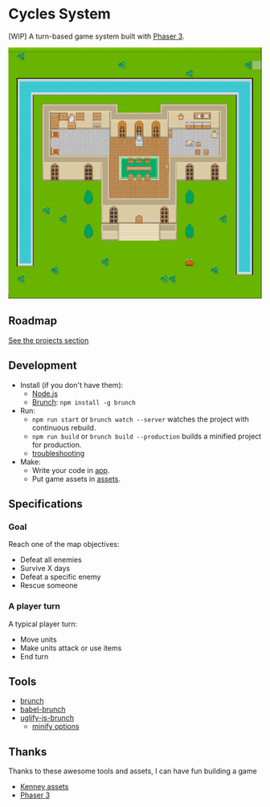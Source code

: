 Cycles System
=============

[WIP] A turn-based game system built with [Phaser 3](http://phaser.io).

<img src='./screenshot.png' height='500' />

## Roadmap

[See the projects section](https://github.com/rootasjey/cycles-system/projects)

## Development

- Install (if you don't have them):
  - [Node.js](https://nodejs.org)
  - [Brunch](http://brunch.io): `npm install -g brunch`
- Run:
  - `npm run start` or `brunch watch --server` watches the project with continuous rebuild.
  - `npm run build` or `brunch build --production` builds a minified project for production.
  - [troubleshooting](http://brunch.io/docs/troubleshooting)
- Make:
  - Write your code in [app](app).
  - Put game assets in [assets](app/static/assets).

## Specifications

### Goal

Reach one of the map objectives:

* Defeat all enemies
* Survive X days
* Defeat a specific enemy
* Rescue someone

### A player turn

A typical player turn:

* Move units
* Make units attack or use items
* End turn

## Tools

- [brunch](http://brunch.io/docs/config)
- [babel-brunch](https://www.npmjs.com/package/babel-brunch#configuration)
- [uglify-js-brunch](https://www.npmjs.com/package/uglify-js-brunch#usage)
  - [minify options](https://www.npmjs.com/package/uglify-js#minify-options)

[1]: https://developer.mozilla.org/en-US/docs/Web/JavaScript/Reference/Statements/import
[2]: https://developer.mozilla.org/en-US/docs/Web/JavaScript/New_in_JavaScript/ECMAScript_2015_support_in_Mozilla

## Thanks

Thanks to these awesome tools and assets, I can have fun building a game

* [Kenney assets](https://www.kenney.nl)
* [Phaser 3](http://phaser.io)

